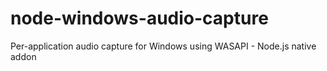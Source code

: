 # node-windows-audio-capture
Per-application audio capture for Windows using WASAPI - Node.js native addon
